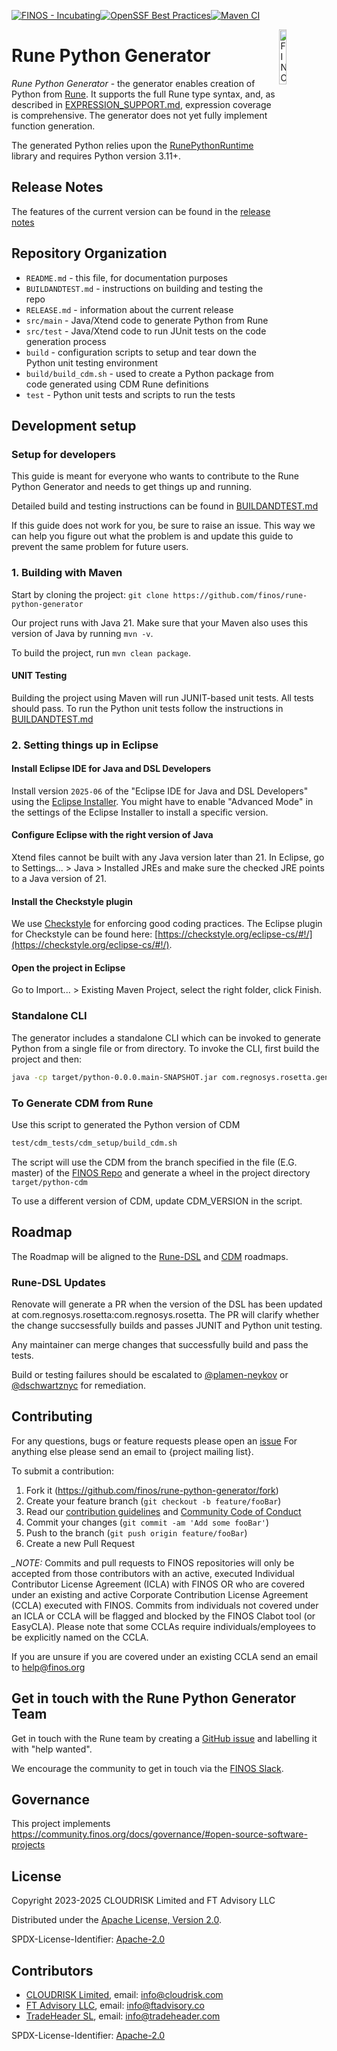 [![FINOS - Incubating](https://cdn.jsdelivr.net/gh/finos/contrib-toolbox@master/images/badge-incubating.svg)](https://community.finos.org/docs/governance/Software-Projects/stages/incubating)[![OpenSSF Best Practices](https://www.bestpractices.dev/projects/10725/badge)](https://www.bestpractices.dev/projects/10725)[![Maven CI](https://github.com/finos/rune-python-generator/actions/workflows/cve-scanning.yml/badge.svg)](https://github.com/finos/rune-python-generator/actions/workflows/cve-scanning.yml)

<img align="right" width="15%" alt="FINOS" src="https://www.finos.org/hubfs/FINOS/finos-logo/FINOS_Icon_Wordmark_Name_RGB_horizontal.png">

# Rune Python Generator

*Rune Python Generator* - the generator enables creation of Python from [Rune](https://github.com/finos/rune-dsl).  It supports the full Rune type syntax, and, as described in [EXPRESSION_SUPPORT.md](./EXPRESSION_SUPPORT.md), expression coverage is comprehensive.  The generator does not yet fully implement function generation.

The generated Python relies upon the [RunePythonRuntime](https://github.com/finos/rune-python-runtime) library and requires Python version 3.11+.

## Release Notes

The features of the current version can be found in the [release notes](./RELEASE.md)

## Repository Organization

- `README.md` - this file, for documentation purposes
- `BUILDANDTEST.md` - instructions on building and testing the repo
- `RELEASE.md` - information about the current release
- `src/main`  - Java/Xtend code to generate Python from Rune
- `src/test`  - Java/Xtend code to run JUnit tests on the code generation process
- `build` - configuration scripts to setup and tear down the Python unit testing environment
- `build/build_cdm.sh` - used to create a Python package from code generated using CDM Rune definitions
- `test` - Python unit tests and scripts to run the tests

## Development setup

### Setup for developers

This guide is meant for everyone who wants to contribute to the Rune Python Generator and needs to get things up and running.

Detailed build and testing instructions can be found in [BUILDANDTEST.md](./BUILDANDTEST.md)

If this guide does not work for you, be sure to raise an issue. This way we can help you figure out what the problem is and update this guide to prevent the same problem for future users.

### 1. Building with Maven

Start by cloning the project: `git clone https://github.com/finos/rune-python-generator`

Our project runs with Java 21. Make sure that your Maven also uses this version of Java by running `mvn -v`.

To build the project, run `mvn clean package`.

#### UNIT Testing

Building the project using Maven will run JUNIT-based unit tests.  All tests should pass.  To run the Python unit tests follow the instructions in [BUILDANDTEST.md](./BUILDANDTEST.md)

### 2. Setting things up in Eclipse

#### Install Eclipse IDE for Java and DSL Developers

Install version `2025-06` of the "Eclipse IDE for Java and DSL Developers" using the [Eclipse Installer](https://www.eclipse.org/downloads/packages/installer). You might have to enable "Advanced Mode" in the settings of the Eclipse Installer to install a specific version.

#### Configure Eclipse with the right version of Java

Xtend files cannot be built with any Java version later than 21. In Eclipse, go to Settings... > Java > Installed JREs and make sure the checked JRE points to a Java version of 21.

#### Install the Checkstyle plugin

We use [Checkstyle](https://checkstyle.sourceforge.io/) for enforcing good coding practices. The Eclipse plugin for Checkstyle can be found here: [https://checkstyle.org/eclipse-cs/#!/](https://checkstyle.org/eclipse-cs/#!/).

#### Open the project in Eclipse

Go to Import... > Existing Maven Project, select the right folder, click Finish.

### Standalone CLI

The generator includes a standalone CLI which can be invoked to generate Python from a single file or from directory.  To invoke the CLI, first build the project and then:

```sh
java -cp target/python-0.0.0.main-SNAPSHOT.jar com.regnosys.rosetta.generator.python.PythonCodeGeneratorCLI
```

### To Generate CDM from Rune

Use this script to generated the Python version of CDM

```sh
test/cdm_tests/cdm_setup/build_cdm.sh
```

The script will use the CDM from the branch specified in the file (E.G. master) of the [FINOS Repo](https://github.com/finos/common-domain-model) and generate a wheel in the project directory `target/python-cdm`

To use a different version of CDM, update CDM_VERSION in the script.

## Roadmap

The Roadmap will be aligned to the [Rune-DSL](https://github.com/finos/rune-dsl/) and [CDM](https://github.com/finos/common-domain-model/blob/master/ROADMAP.md) roadmaps.

### Rune-DSL Updates

Renovate will generate a PR when the version of the DSL has been updated at com.regnosys.rosetta:com.regnosys.rosetta.  The PR will clarify whether the change succsessfully builds and passes JUNIT and Python unit testing.

Any maintainer can merge changes that successfully build and pass the tests.

Build or testing failures should be escalated to [@plamen-neykov](https://github.com/plamen-neykov) or [@dschwartznyc](https://github.com/dschwartznyc) for remediation.

## Contributing

For any questions, bugs or feature requests please open an [issue](https://github.com/finos/rune-python-generator/issues)
For anything else please send an email to {project mailing list}.

To submit a contribution:

1. Fork it (<https://github.com/finos/rune-python-generator/fork>)
2. Create your feature branch (`git checkout -b feature/fooBar`)
3. Read our [contribution guidelines](.github/CONTRIBUTING.md) and [Community Code of Conduct](https://www.finos.org/code-of-conduct)
4. Commit your changes (`git commit -am 'Add some fooBar'`)
5. Push to the branch (`git push origin feature/fooBar`)
6. Create a new Pull Request

*_NOTE:* Commits and pull requests to FINOS repositories will only be accepted from those contributors with an active, executed Individual Contributor License Agreement (ICLA) with FINOS OR
who are covered under an existing and active Corporate Contribution License Agreement (CCLA) executed with FINOS. Commits from individuals not covered under an ICLA or CCLA will be flagged
and blocked by the FINOS Clabot tool (or EasyCLA). Please note that some CCLAs require individuals/employees to be explicitly named on the CCLA.

If you are unsure if you are covered under an existing CCLA send an email to <help@finos.org>

## Get in touch with the Rune Python Generator Team

 Get in touch with the Rune team by creating a [GitHub issue](https://github.com/finos/rune-python-generator/issues/new) and labelling it with "help wanted".

 We encourage the community to get in touch via the [FINOS Slack](https://www.finos.org/blog/finos-announces-new-community-slack).

## Governance

This project implements <https://community.finos.org/docs/governance/#open-source-software-projects>

## License

Copyright 2023-2025 CLOUDRISK Limited and FT Advisory LLC

Distributed under the [Apache License, Version 2.0](http://www.apache.org/licenses/LICENSE-2.0).

SPDX-License-Identifier: [Apache-2.0](https://spdx.org/licenses/Apache-2.0)

## Contributors

- [CLOUDRISK Limited](https://www.cloudrisk.uk), email: <info@cloudrisk.com>
- [FT Advisory LLC](https://www.ftadvisory.co), email: <info@ftadvisory.co>
- [TradeHeader SL](https://www.tradeheader.com), email: <info@tradeheader.com>

SPDX-License-Identifier: [Apache-2.0](https://spdx.org/licenses/Apache-2.0)
